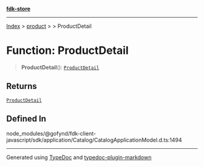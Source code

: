 [**fdk-store**](../../../README.md)
***

[Index](../../../API.md) > [product](../../README.md) > [<internal>](../README.md) > ProductDetail

# Function: ProductDetail

> **ProductDetail**(): [`ProductDetail`](../type-aliases/type-alias.ProductDetail.md)

## Returns

[`ProductDetail`](../type-aliases/type-alias.ProductDetail.md)

## Defined In

node\_modules/@gofynd/fdk-client-javascript/sdk/application/Catalog/CatalogApplicationModel.d.ts:1494

***
Generated using [TypeDoc](https://typedoc.org/) and [typedoc-plugin-markdown](https://www.npmjs.com/package/typedoc-plugin-markdown)
